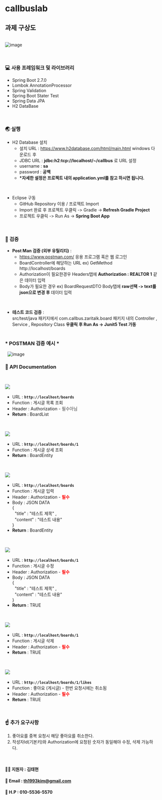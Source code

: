 # callbuslab


## 과제 구상도
&nbsp;  
![image](https://user-images.githubusercontent.com/81105748/173882201-3185a63f-2c30-44d3-af4c-0ac719c025a6.png)


&nbsp;  
### :computer: 사용 프레임워크 및 라이브러리

* Spring Boot 2.7.0  
* Lombok AnnotationProcessor  
* Spring Validation
* Spring Boot Stater Test
* Spring Data JPA  
* H2 DataBase

&nbsp;
### :earth_asia: 실행

* H2 Database 설치 
  * 설치 URL : https://www.h2database.com/html/main.html windows 다운로드 후
  * JDBC URL : __jdbc:h2:tcp://localhost/~/callbus__ 로 URL 설정 
  * username : __sa__
  * password : __공백__
  *  __*자세한 설정은 프로젝트 내의 application.yml를 참고 하시면 됩니다.__

&nbsp;  
* Eclipse 구동
  * GitHub Repository 이용 / 프로젝트 Import
  * Import 완료 후 프로젝트 우클릭 -> Gradle -> __Refresh Gradle Project__
  * 프로젝트 우클릭 -> Run As -> __Spring Boot App__

&nbsp;
### :dart: 검증

* __Post Man 검증 (외부 유틸리티)__ : 
  * https://www.postman.com/ 응용 프로그램 혹은 웹 로그인 
  * BoardController에 해당하는 URL ex) GetMethod http://localhost/boards
  * Authorization이 필요한경우 Headers탭에 __Authorization : REALTOR 1__ 같은 데이터 입력
  * Body가 필요한 경우 ex) BoardRequestDTO Body탭에 __raw선택 -> text를 json으로 변경 후__ 데이터 입력     

 &nbsp;

* __테스트 코드 검증__ : &nbsp;  
  src/test/java 패키지에서 com.callbus.zaritalk.board 패키지 내의 Controller , Service , Repository Class __우클릭 후 Run As -> Junit5 Test 가동__
&nbsp;  
&nbsp;    
### * __POSTMAN 검증 예시__ *
&nbsp; 
![image](https://user-images.githubusercontent.com/81105748/174868510-e55052c0-0714-411c-8275-993bb0425fd9.png)
&nbsp;
&nbsp;
&nbsp;  
### :memo: API Documentation
&nbsp;  

 <img src="https://img.shields.io/badge/GET-getList-green">&nbsp;
  * URL : __```http://localhost/boards```__
  * Function : 게시글 목록 조회 
  * Header : Authorization - <span style="color:gray">__필수아님__</span>
  * __Return__ : BoardList

&nbsp;      
&nbsp;     
<img src="https://img.shields.io/badge/GET-getOne-green">&nbsp;  
  * URL : __```http://localhost/boards/1 ```__
  * Function : 게시글 상세 조회
  * __Return__ : BoardEntity

&nbsp;  
&nbsp;  
<img src="https://img.shields.io/badge/POST-insert-blue">&nbsp;  
  * URL : __```http://localhost/boards```__
  * Function : 게시글 입력
  * Header : Authorization - <span style="color:red">__필수__</span>
  * Body : JSON DATA &nbsp;  
       {&nbsp;  
       &nbsp;&nbsp;"title" : "테스트 제목" , &nbsp;  
       &nbsp;&nbsp;"content" : "테스트 내용"&nbsp;  
        }
  * __Return__ : BoardEntity
  
&nbsp;  
&nbsp;  
<img src="https://img.shields.io/badge/PUT-update-important">&nbsp;  
  * URL : __```http://localhost/boards/1```__
  * Function : 게시글 수정
  * Header : Authorization - <span style="color:red">__필수__</span>
  * Body : JSON DATA &nbsp;  
       {&nbsp;  
       &nbsp;&nbsp;"title" : "테스트 제목" , &nbsp;  
       &nbsp;&nbsp;"content" : "테스트 내용"&nbsp;  
        }
  * __Return__ : TRUE     

&nbsp;  
&nbsp;  
<img src="https://img.shields.io/badge/DELETE-delete-red">&nbsp;  
  * URL : __```http://localhost/boards/1```__
  * Function : 게시글 삭제
  * Header : Authorization - <span style="color:red">__필수__</span>
  * __Return__ : TRUE     

&nbsp;  
&nbsp;  
<img src="https://img.shields.io/badge/POST-like-blue">&nbsp;     
  * URL : __```http://localhost/boards/1/likes```__
  * Function : 좋아요 (게시글) - 한번 요청시에는 취소됨
  * Header : Authorization - <span style="color:red">__필수__</span>
  * __Return__ : TRUE     

&nbsp;
### :point_up: 추가 요구사항
1. 좋아요를 중복 요청시 해당 좋아요를 취소한다.
2. 작성자Id(기본키)와 Authorization에 요청된 숫자가 동일해야 수정, 삭제 가능하다.
 
&nbsp;
#### :man_office_worker: 지원자 : 김태현
#### :email: Email : th1993kim@gmail.com
#### :iphone: H.P : 010-5536-5570
